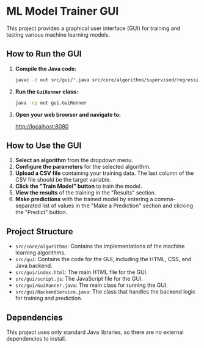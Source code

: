 # ML Model Trainer GUI

This project provides a graphical user interface (GUI) for training and testing various machine learning models.

## How to Run the GUI

1.  **Compile the Java code:**

    ```bash
    javac -d out src/gui/*.java src/core/algorithms/supervised/regression/*.java src/core/algorithms/supervised/classification/*.java src/core/algorithms/supervised/regression/costFunction/*.java src/core/algorithms/supervised/regression/optimizer/*.java src/core/algorithms/supervised/regression/interfaces/*.java
    ```

2.  **Run the `GuiRunner` class:**

    ```bash
    java -cp out gui.GuiRunner
    ```

3.  **Open your web browser and navigate to:**

    [http://localhost:8080](http://localhost:8080)

## How to Use the GUI

1.  **Select an algorithm** from the dropdown menu.
2.  **Configure the parameters** for the selected algorithm.
3.  **Upload a CSV file** containing your training data. The last column of the CSV file should be the target variable.
4.  **Click the "Train Model" button** to train the model.
5.  **View the results** of the training in the "Results" section.
6.  **Make predictions** with the trained model by entering a comma-separated list of values in the "Make a Prediction" section and clicking the "Predict" button.

## Project Structure

*   `src/core/algorithms`: Contains the implementations of the machine learning algorithms.
*   `src/gui`: Contains the code for the GUI, including the HTML, CSS, and Java backend.
*   `src/gui/index.html`: The main HTML file for the GUI.
*   `src/gui/script.js`: The JavaScript file for the GUI.
*   `src/gui/GuiRunner.java`: The main class for running the GUI.
*   `src/gui/BackendService.java`: The class that handles the backend logic for training and prediction.

## Dependencies

This project uses only standard Java libraries, so there are no external dependencies to install.
